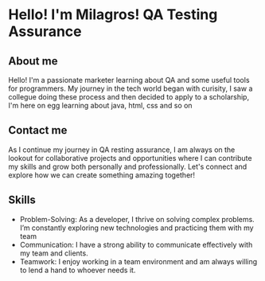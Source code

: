 # Hello! I'm Milagros! QA Testing Assurance
## About me
Hello! I'm a passionate marketer learning about QA and some useful tools for programmers. My journey in the tech world began with curisity, I saw a collegue doing these process and then decided to apply to a scholarship, I'm here on egg learning about java, html, css and so on
## Contact me
As I continue my journey in QA resting assurance, I am always on the lookout for collaborative projects and opportunities where I can contribute my skills and grow both personally and professionally. Let's connect and explore how we can create something amazing together!
## Skills
- Problem-Solving: As a developer, I thrive on solving complex problems. I’m constantly exploring new technologies and practicing them with my team
- Communication: I have a strong ability to communicate effectively with my team and clients. 
- Teamwork: I enjoy working in a team environment and am always willing to lend a hand to whoever needs it.
